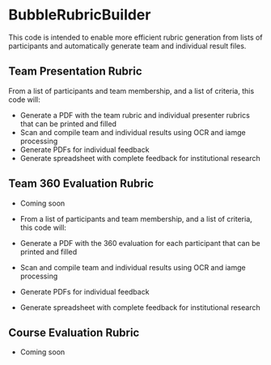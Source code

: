 # BubbleRubricBuilder

This code is intended to enable more efficient rubric generation from lists of participants and automatically generate team and individual result files.

## Team Presentation Rubric
From a list of participants and team membership, and a list of criteria, this code will:
* Generate a PDF with the team rubric and individual presenter rubrics that can be printed and filled
* Scan and compile team and individual results using OCR and iamge processing
* Generate PDFs for individual feedback
* Generate spreadsheet with complete feedback for institutional research

## Team 360 Evaluation Rubric
* Coming soon

* From a list of participants and team membership, and a list of criteria, this code will:
* Generate a PDF with the 360 evaluation for each participant that can be printed and filled
* Scan and compile team and individual results using OCR and iamge processing
* Generate PDFs for individual feedback
* Generate spreadsheet with complete feedback for institutional research

## Course Evaluation Rubric
* Coming soon
